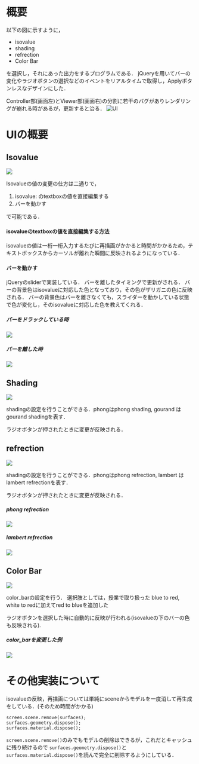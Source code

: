 # 概要
以下の図に示すように，

* isovalue
* shading
* refrection
* Color Bar

を選択し，それにあった出力をするプログラムである．
jQueryを用いてバーの変化やラジオボタンの選択などのイベントをリアルタイムで取得し，Applyボタンレスなデザインにした．

Controller部(画面左)とViewer部(画面右)の分割に若干のバグがありレンダリングが崩れる時があるが，更新すると治る．
![UI](./UI.png)

# UIの概要

## Isovalue
![](./isovalue.png)

Isovalueの値の変更の仕方は二通りで，

1. isovalue: のtextboxの値を直接編集する
2. バーを動かす

で可能である．

#### isovalueのtextboxの値を直接編集する方法
isovalueの値は一桁一桁入力するたびに再描画がかかると時間がかかるため，テキストボックスからカーソルが離れた瞬間に反映されるようになっている．

#### バーを動かす
jQueryのsliderで実装している． バーを離したタイミングで更新がされる．
バーの背景色はisovalueに対応した色となっており，その色がザリガニの色に反映される．
バーの背景色はバーを離さなくても，スライダーを動かしている状態で色が変化し，そのisovalueに対応した色を教えてくれる．

##### バーをドラックしている時
![](./isovalue2.png)

##### バーを離した時
![](./isovalue3.png)

## Shading
![](shading.png)

shadingの設定を行うことができる．phongはphong shading, gourand は gourand shadingを表す．

ラジオボタンが押されたときに変更が反映される．

## refrection
![](shading.png)

shadingの設定を行うことができる．phongはphong refrection, lambert は lambert refrectionを表す．

ラジオボタンが押されたときに変更が反映される．

##### phong refrection
![](./phong_ref.png)

##### lambert refrection
![](./lambert_ref.png)

## Color Bar
![](./color_bar.png)

color_barの設定を行う． 選択肢としては，授業で取り扱った blue to red, white to redに加えてred to blueを追加した

ラジオボタンを選択した時に自動的に反映が行われる(isovalueの下のバーの色も反映される).

##### color_barを変更した例
![](./color_bar_ex.png)

# その他実装について

isovalueの反映，再描画については単純にsceneからモデルを一度消して再生成をしている．(そのため時間がかかる)
```
screen.scene.remove(surfaces);
surfaces.geometry.dispose();
surfaces.material.dispose();
```
`screen.scene.remove()`のみでもモデルの削除はできるが，これだとキャッシュに残り続けるので
`surfaces.geometry.dispose()`と`surfaces.material.dispose()`を読んで完全に削除するようにしている．